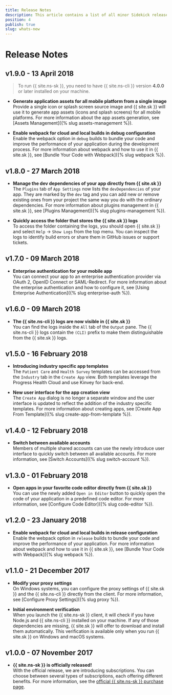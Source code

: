 ```yaml
---
title: Release Notes
description: This article contains a list of all minor Sidekick releases for a specific major version.
position: 4
publish: true
slug: whats-new
---
```


# Release Notes

## v1.9.0 - 13 April 2018

> To run {{ site.ns-sk }}, you need to have {{ site.ns-cli }} version **4.0.0** or later installed on your machine.

* **Generate application assets for all mobile platform from a single image**<br/>
Provide a single icon or splash screen source image and {{ site.sk }} will use it to generate app assets (icons and splash screens) for all mobile platforms. For more information about the app assets generation, see [Assets Management]({% slug assets-management %}).

* **Enable webpack for cloud and local builds in debug configuration**<br/>
Enable the webpack option in `debug` builds to bundle your code and improve the performance of your application during the development process. For more information about webpack and how to use it in {{ site.sk }}, see [Bundle Your Code with Webpack]({% slug webpack %}).

## v1.8.0 - 27 March 2018

* **Manage the dev dependencies of your app directly from {{ site.sk }}**<br/>
The `Plugins` tab of `App Settings` now lists the `devDependencies` of your app. They are marked by the `dev` tag and you can add new or remove existing ones from your project the same way you do with the ordinary dependencies. For more information about plugins management in {{ site.sk }}, see [Plugins Management]({% slug plugins-management %}).  

* **Quickly access the folder that stores the {{ site.sk }} logs**<br/>
To access the folder containing the logs, you should open {{ site.sk }} and select `Help` &#8594; `Show Logs` from the top menu. You can inspect the logs to identify build errors or share them in GitHub issues or support tickets.

## v1.7.0 - 09 March 2018

* **Enterprise authentication for your mobile app**<br/>
You can connect your app to an enterprise authentication provider via OAuth 2, OpenID Connect or SAML-Redirect. For more information about the enterprise authentication and how to configure it, see [Using Enterprise Authentication]({% slug enterprise-auth %}). 

## v1.6.0 - 09 March 2018

* **The {{ site.ns-cli }} logs are now visible in {{ site.sk }}**<br/>
You can find the logs inside the `All` tab of the `Output` pane. The {{ site.ns-cli }} logs contain the `(CLI)` prefix to make them distinguishable from the {{ site.sk }} logs.

## v1.5.0 - 16 February 2018

* **Introducing industry specific app templates**<br/>
The `Patient Care` and `Health Survey` templates can be accessed from the `Industry` tab in the `Create App` view. Both templates leverage the Progress Health Cloud and use Kinvey for back-end.

* **New user interface for the app creation view**<br/>
The `Create App` dialog is no longer a separate window and the user interface is updated to reflect the addition of the industry specific templates. For more information about creating apps, see [Create App From Template]({% slug create-app-from-template %}).

## v1.4.0 - 12 February 2018

* **Switch between available accounts**<br/>
Members of multiple shared accounts can use the newly introduce user interface to quickly switch between all available accounts. For more information, see [Switch Accounts]({% slug switch-account %}).

## v1.3.0 - 01 February 2018

* **Open apps in your favorite code editor directly from {{ site.sk }}**<br/>
You can use the newly added `Open in Editor` button to quickly open the code of your application in a predefined code editor. For more information, see [Configure Code Editor]({% slug code-editor %}).

## v1.2.0 - 23 January 2018

* **Enable webpack for cloud and local builds in release configuration**<br/>
Enable the webpack option in `release` builds to bundle your code and improve the performance of your application. For more information about webpack and how to use it in {{ site.sk }}, see [Bundle Your Code with Webpack]({% slug webpack %}).

## v1.1.0 - 21 December 2017

* **Modify your proxy settings**<br/>
On Windows systems, you can configure the proxy settings of {{ site.sk }} and the {{ site.ns-cli }} directly from the client. For more information, see [Configure Proxy Settings]({% slug proxy %}). 

* **Initial environment verification**<br/> 
When you launch the {{ site.ns-sk }} client, it will check if you have Node.js and {{ site.ns-cli }} installed on your machine. If any of those dependencies are missing, {{ site.sk }} will offer to download and install them automatically. This verification is available only when you run {{ site.sk }} on Windows and macOS systems.

## v1.0.0 - 07 November 2017

* **{{ site.ns-sk }} is officially released!**<br /> 
With the official release, we are introducing subscriptions. You can choose between several types of subscriptions, each offering different benefits. For more information, see the [official {{ site.ns-sk }} purchase page](https://www.nativescript.org/nativescript-sidekick/purchase).
